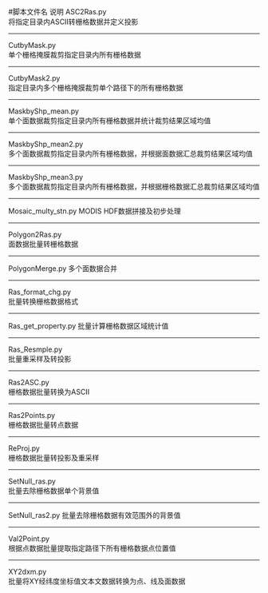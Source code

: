 #脚本文件名	说明
ASC2Ras.py	
将指定目录内ASCII转栅格数据并定义投影
***
CutbyMask.py	
单个栅格掩膜裁剪指定目录内所有栅格数据
***
CutbyMask2.py	
指定目录内多个栅格掩膜裁剪单个路径下的所有栅格数据
***
MaskbyShp_mean.py	
单个面数据裁剪指定目录内所有栅格数据并统计裁剪结果区域均值
***
MaskbyShp_mean2.py	
多个面数据裁剪指定目录内所有栅格数据，并根据面数据汇总裁剪结果区域均值
***
MaskbyShp_mean3.py	
多个面数据裁剪指定目录内所有栅格数据，并根据栅格数据汇总裁剪结果区域均值
***
Mosaic_multy_stn.py	
MODIS HDF数据拼接及初步处理
***
Polygon2Ras.py	
面数据批量转栅格数据
***
PolygonMerge.py	
多个面数据合并
***
Ras_format_chg.py	
批量转换栅格数据格式
***
Ras_get_property.py	
批量计算栅格数据区域统计值
***
Ras_Resmple.py	
批量重采样及转投影
***
Ras2ASC.py	
栅格数据批量转换为ASCII
***
Ras2Points.py	
栅格数据批量转点数据
***
ReProj.py	
栅格数据批量转投影及重采样
***
SetNull_ras.py	
批量去除栅格数据单个背景值
***
SetNull_ras2.py	
批量去除栅格数据有效范围外的背景值
***
Val2Point.py	
根据点数据批量提取指定路径下所有栅格数据点位置值
***
XY2dxm.py	
批量将XY经纬度坐标值文本文数据转换为点、线及面数据
